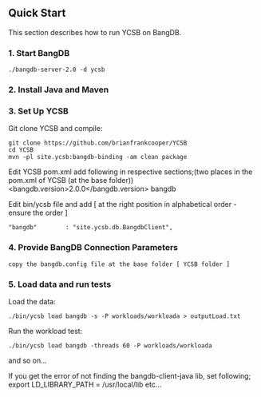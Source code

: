 <!--
Copyright (c) 2014 - 2015 YCSB contributors. All rights reserved.

Licensed under the Apache License, Version 2.0 (the "License"); you
may not use this file except in compliance with the License. You
may obtain a copy of the License at

http://www.apache.org/licenses/LICENSE-2.0

Unless required by applicable law or agreed to in writing, software
distributed under the License is distributed on an "AS IS" BASIS,
WITHOUT WARRANTIES OR CONDITIONS OF ANY KIND, either express or
implied. See the License for the specific language governing
permissions and limitations under the License. See accompanying
LICENSE file.
-->

## Quick Start

This section describes how to run YCSB on BangDB. 

### 1. Start BangDB

	./bangdb-server-2.0 -d ycsb

### 2. Install Java and Maven

### 3. Set Up YCSB

Git clone YCSB and compile:

    git clone https://github.com/brianfrankcooper/YCSB
    cd YCSB
    mvn -pl site.ycsb:bangdb-binding -am clean package

Edit YCSB pom.xml 
    add following in respective sections;(two places in the pom.xml of YCSB (at the base folder))
	<bangdb.version>2.0.0</bangdb.version>
	<module>bangdb</module>

Edit bin/ycsb file and add [ at the right position in alphabetical order - ensure the order ]

	"bangdb"        : "site.ycsb.db.BangdbClient",

### 4. Provide BangDB Connection Parameters
    
	copy the bangdb.config file at the base folder [ YCSB folder ]

### 5. Load data and run tests

Load the data:

    ./bin/ycsb load bangdb -s -P workloads/workloada > outputLoad.txt

Run the workload test:

    ./bin/ycsb load bangdb -threads 60 -P workloads/workloada

and so on...

If you get the error of not finding the bangdb-client-java lib, set following;
export LD_LIBRARY_PATH = /usr/local/lib
etc...

